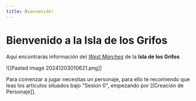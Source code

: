 ```yaml
---
title: Bienvenido!
---
```


# Bienvenido a la Isla de los Grifos

Aquí encontrarás información del [_West Marches_](West_Marches.md) de la **Isla de los Grifos**

![[Pasted image 20241203010621.png]]

Para comenzar a jugar necesitas un personaje, para ello te recomiendo que leas los artículos situados bajo "Sesion 0", empezando por [[Creación de Personaje]].

